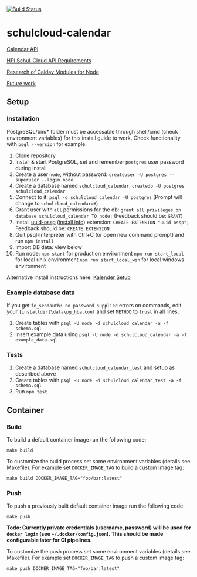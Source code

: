 [![Build Status](https://travis-ci.org/hpi-schul-cloud/schulcloud-calendar.svg?branch=master)](https://travis-ci.org/hpi-schul-cloud/schulcloud-calendar)

# schulcloud-calendar

[Calendar API](https://schul-cloud.github.io/schulcloud-calendar/#/default)

[HPI Schul-Cloud API Requirements](https://github.com/shpi-chulcloud/schulcloud-calendar/blob/master/wiki/schulcloud-api-requirements.md)

[Research of Caldav Modules for Node](https://github.com/schulcloud/hpi-schulcloud-calendar/blob/master/wiki/node-caldav-research.md)

[Future work](https://github.com/schulcloud/schulcloud-calendar/blob/master/wiki/future-work.md)

## Setup
### Installation
PostgreSQL/bin/* folder must be accessable through shell/cmd (check environment variables) for this install guide to work. Check functionality with `psql --version` for example.
1. Clone repository
2. Install & start PostgreSQL, set and remember `postgres` user password during install
3. Create a user `node`, without password: `createuser -U postgres --superuser --login node`
4. Create a database named `schulcloud_calendar`: `createdb -U postgres schulcloud_calendar`
5. Connect to it: `psql -d schulcloud_calendar -U postgres`
   (Prompt will change to `schulcloud_calendar=#`)
6. Grant user with `all` permissions for the db: `grant all privileges on database schulcloud_calendar TO node;`
   (Feedback should be: `GRANT`)
7. Install [uuid-ossp](https://www.postgresql.org/docs/current/static/uuid-ossp.html) ([install info](https://www.postgresql.org/message-id/C5EBF511-835E-4F24-A4E4-6CC0119F48E4%40me.com)) extension: `CREATE EXTENSION "uuid-ossp";`
   Feedback should be: `CREATE EXTENSION`
8. Quit psql-Interpreter with Ctrl+C (or open new command prompt) and run `npm install`
9. Import DB data: view below
10. Run node:
   `npm start` for production environment
   `npm run start_local` for local unix environment
   `npm run start_local_win` for local windows environment

Alternative install instructions here: [Kalender Setup](https://docs.schul-cloud.org/display/SCDOK/Setup#Setup-Kalender)

### Example database data
If you get `fe_sendauth: no password supplied` errors on commands, edit your `[installdir]\data\pg_hba.conf` and set `METHOD` to `trust` in all lines.
1. Create tables with `psql -U node -d schulcloud_calendar -a -f schema.sql`
2. Insert example data using `psql -U node -d schulcloud_calendar -a -f example_data.sql`

### Tests
1. Create a database named `schulcloud_calendar_test` and setup as described above
2. Create tables with `psql -U node -d schulcloud_calendar_test -a -f schema.sql`
3. Run `npm test`

## Container

### Build

To build a default container image run the following code:
```
make build
```

To customize the build process set some environment variables (details see
Makefile). For example set `DOCKER_IMAGE_TAG` to build a custom image tag:
```
make build DOCKER_IMAGE_TAG="foo/bar:latest"
```

### Push

To push a previously built default container image run the following code:
```
make push
```

**Todo: Currently private credentials (username, password) will be used for
`docker login` (see `~/.docker/config.json`). This should be made configurable
later for CI pipelines.**

To customize the push process set some environment variables (details see
Makefile). For example set `DOCKER_IMAGE_TAG` to push a custom image tag:
```
make push DOCKER_IMAGE_TAG="foo/bar:latest"
```
